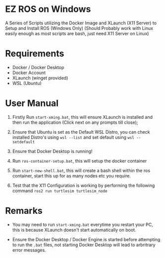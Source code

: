 # EZ ROS on Windows

A Series of Scripts utilizing the Docker Image and XLaunch (X11 Server) to Setup and Install ROS (Windows Only) (Should Probably work with Linux easily enough as most scripts are bash, just need X11 Server on Linux)


# Requirements

- Docker / Docker Desktop
- Docker Account
- XLaunch (winget provided)
- WSL (Ubuntu)


# User Manual

1) Firstly Run `start-xming.bat`, this will ensure XLaunch is installed and then run the application (Click next on any prompts till close);

2) Ensure that Ubuntu is set as the Default WSL Distro, you can check installed Distro's using `wsl --list` and set default using `wsl --setdefault`

3) Ensure that Docker Desktop is running!

4) Run `ros-container-setup.bat`, this will setup the docker container

5) Run `start-new-shell.bat`, this will create a bash shell within the ros container, start this up for as many nodes etc you require.

6) Test that the X11 Configuration is working by performing the following command `ros2 run turtlesim turtlesim_node`

# Remarks

- You may need to run `start-xming.bat` everytime you restart your PC, this is because XLaunch doesn't start automatically on boot.

- Ensure the Docker Desktop / Docker Engine is started before attempting to run the `.bat` files, not starting Docker Desktop will lead to arbritrary error messages.
